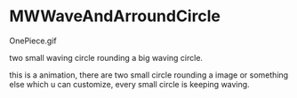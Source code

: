 # MWWaveAndArroundCircle
OnePiece.gif


two small waving circle rounding a big waving circle.

this is a animation, there are two small circle rounding a image or something else which u can customize, every small circle is keeping waving.
